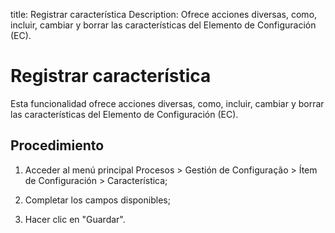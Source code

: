 title: Registrar característica
Description: Ofrece acciones diversas, como, incluir, cambiar y borrar las características del Elemento de Configuración (EC).
# Registrar característica

Esta funcionalidad ofrece acciones diversas, como, incluir, cambiar y borrar las
características del Elemento de Configuración (EC).

Procedimiento
-----------------

1.  Acceder al menú principal Procesos \> Gestión de Configuração \> Ítem de
    Configuración \> Característica;

2.  Completar los campos disponibles;

3.  Hacer clic en "Guardar".


<!-- !!! tip "About"

    <b>Product/Version:</b> CITSmart | 8.00 &nbsp;&nbsp;
    <b>Updated:</b>01/24/2019 – Anna Martins
